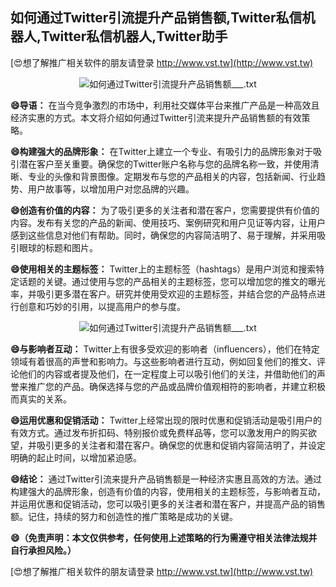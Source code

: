 ## **如何通过Twitter引流提升产品销售额,Twitter私信机器人,Twitter私信机器人,Twitter助手**

[😍想了解推广相关软件的朋友请登录 http://www.vst.tw](http://www.vst.tw)

 <center><img src="https://vst.tw/MP4/tuiguang/png/3.png" alt="如何通过Twitter引流提升产品销售额___.txt"></center>

**😄导语：**
在当今竞争激烈的市场中，利用社交媒体平台来推广产品是一种高效且经济实惠的方式。本文将介绍如何通过Twitter引流来提升产品销售额的有效策略。

**😄构建强大的品牌形象：**
在Twitter上建立一个专业、有吸引力的品牌形象对于吸引潜在客户至关重要。确保您的Twitter账户名称与您的品牌名称一致，并使用清晰、专业的头像和背景图像。定期发布与您的产品相关的内容，包括新闻、行业趋势、用户故事等，以增加用户对您品牌的兴趣。

**😄创造有价值的内容：**
为了吸引更多的关注者和潜在客户，您需要提供有价值的内容。发布有关您的产品的新闻、使用技巧、案例研究和用户见证等内容，让用户感到这些信息对他们有帮助。同时，确保您的内容简洁明了、易于理解，并采用吸引眼球的标题和图片。

**😄使用相关的主题标签：**
Twitter上的主题标签（hashtags）是用户浏览和搜索特定话题的关键。通过使用与您的产品相关的主题标签，您可以增加您的推文的曝光率，并吸引更多潜在客户。研究并使用受欢迎的主题标签，并结合您的产品特点进行创意和巧妙的引用，以提高用户的参与度。

 <center><img src="https://vst.tw/MP4/tuiguang/png/4.png" alt="如何通过Twitter引流提升产品销售额___.txt"></center>

**😄与影响者互动：**
Twitter上有很多受欢迎的影响者（influencers），他们在特定领域有着很高的声誉和影响力。与这些影响者进行互动，例如回复他们的推文、评论他们的内容或者提及他们，在一定程度上可以吸引他们的关注，并借助他们的声誉来推广您的产品。确保选择与您的产品或品牌价值观相符的影响者，并建立积极而真实的关系。

**😄运用优惠和促销活动：**
Twitter上经常出现的限时优惠和促销活动是吸引用户的有效方式。通过发布折扣码、特别报价或免费样品等，您可以激发用户的购买欲望，并吸引更多的关注者和潜在客户。确保您的优惠和促销内容简洁明了，并设定明确的起止时间，以增加紧迫感。

**😄结论：**
通过Twitter引流来提升产品销售额是一种经济实惠且高效的方法。通过构建强大的品牌形象，创造有价值的内容，使用相关的主题标签，与影响者互动，并运用优惠和促销活动，您可以吸引更多的关注者和潜在客户，并提高产品的销售额。记住，持续的努力和创造性的推广策略是成功的关键。

**😄（免责声明：本文仅供参考，任何使用上述策略的行为需遵守相关法律法规并自行承担风险。）**

[😍想了解推广相关软件的朋友请登录 http://www.vst.tw](http://www.vst.tw)




